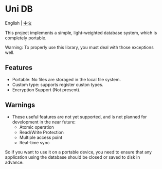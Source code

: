 # Uni DB

English | [中文](README.zh_CN.md)

This project implements a simple, light-weighted database system, which is completely portable.

Warning: To properly use this library, you must deal with those exceptions well.

## Features
- Portable: No files are storaged in the local file system.
- Custom type: supports register custon types.
- Encryption Support (Not present).



## Warnings
- These useful features are not yet supported, and is not planned for development in the near future:
  - Atomic operation
  - Read/Write Protection
  - Multiple access point
  - Real-time sync

So if you want to use it on a portable device, you need to ensure that any application using the database should be closed or saved to disk in advance.